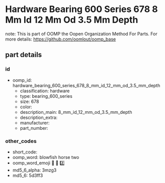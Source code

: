 # Hardware Bearing 600 Series 678 8 Mm Id 12 Mm Od 3.5 Mm Depth  

note: This is part of OOMP the Oopen Organization Method For Parts. For more details: https://github.com/oomlout/oomp_base

##  part details





### id
* oomp_id: hardware_bearing_600_series_678_8_mm_id_12_mm_od_3.5_mm_depth
  * classification: hardware
  * type: bearing_600_series
  * size: 678
  * color: 
  * description_main: 8_mm_id_12_mm_od_3.5_mm_depth
  * description_extra: 
  * manufacturer: 
  * part_number: 

### other_codes
* short_code: 
* oomp_word: blowfish horse two
* oomp_word_emoji :blowfish: :horse: :two:
* md5_6_alpha: 3mzg3
* md5_6: 5d3ff3